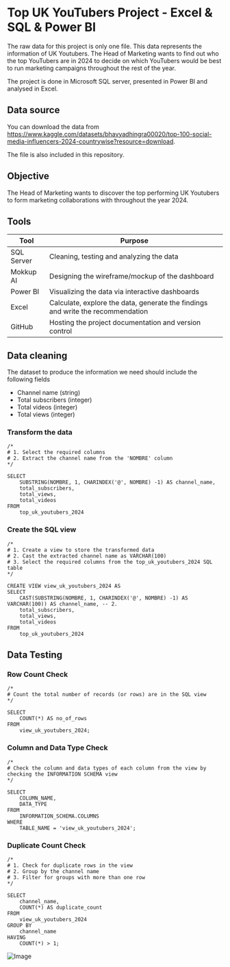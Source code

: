 # Top UK YouTubers Project - Excel & SQL & Power BI 
The raw data for this project is only one file. This data represents the information of UK Youtubers. The Head of Marketing wants to find out who the top YouTubers are in 2024 to decide on which YouTubers would be best to run marketing campaigns throughout the rest of the year.

The project is done in Microsoft SQL server, presented in Power BI and analysed in Excel.

## Data source
You can download the data from https://www.kaggle.com/datasets/bhavyadhingra00020/top-100-social-media-influencers-2024-countrywise?resource=download.

The file is also included in this repository.

## Objective
The Head of Marketing wants to discover the top performing UK Youtubers to form marketing collaborations with throughout the year 2024. 

## Tools
|Tool        |Purpose                                                                        |
|------------|-------------------------------------------------------------------------------|
|SQL Server  |Cleaning, testing and analyzing the data                                       |
|Mokkup AI   |Designing the wireframe/mockup of the dashboard                                |
|Power BI    |Visualizing the data via interactive dashboards                                |
|Excel       |Calculate, explore the data, generate the findings and write the recommendation|
|GitHub      |Hosting the project documentation and version control                          |

## Data cleaning
The dataset to produce the information we need should include the following fields
- Channel name (string)
- Total subscribers (integer)
- Total videos (integer)
- Total views (integer)

### Transform the data
```
/*
# 1. Select the required columns
# 2. Extract the channel name from the 'NOMBRE' column
*/

SELECT
    SUBSTRING(NOMBRE, 1, CHARINDEX('@', NOMBRE) -1) AS channel_name,  
    total_subscribers,
    total_views,
    total_videos
FROM
    top_uk_youtubers_2024
```

### Create the SQL view
```
/*
# 1. Create a view to store the transformed data
# 2. Cast the extracted channel name as VARCHAR(100)
# 3. Select the required columns from the top_uk_youtubers_2024 SQL table 
*/

CREATE VIEW view_uk_youtubers_2024 AS
SELECT
    CAST(SUBSTRING(NOMBRE, 1, CHARINDEX('@', NOMBRE) -1) AS VARCHAR(100)) AS channel_name, -- 2. 
    total_subscribers,
    total_views,
    total_videos
FROM
    top_uk_youtubers_2024
```
## Data Testing
### Row Count Check
```
/*
# Count the total number of records (or rows) are in the SQL view
*/

SELECT
    COUNT(*) AS no_of_rows
FROM
    view_uk_youtubers_2024;
```
### Column and Data Type Check
```
/*
# Check the column and data types of each column from the view by checking the INFORMATION SCHEMA view
*/

SELECT
    COLUMN_NAME,
    DATA_TYPE
FROM
    INFORMATION_SCHEMA.COLUMNS
WHERE
    TABLE_NAME = 'view_uk_youtubers_2024';
```

### Duplicate Count Check
```
/*
# 1. Check for duplicate rows in the view
# 2. Group by the channel name
# 3. Filter for groups with more than one row
*/

SELECT
    channel_name,
    COUNT(*) AS duplicate_count
FROM
    view_uk_youtubers_2024
GROUP BY
    channel_name
HAVING
    COUNT(*) > 1;
```

![Image](https://github.com/user-attachments/assets/efa0ae0f-f09d-4eed-bf90-3901d8a8dc30)
